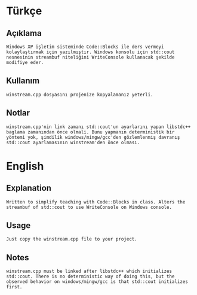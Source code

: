 ﻿ 
Türkçe
======

Açıklama
--------
	
	Windows XP işletim sisteminde Code::Blocks ile ders vermeyi kolaylaştırmak için yazılmıştır. Windows konsolu için std::cout nesnesinin streambuf niteliğini WriteConsole kullanacak şekilde modifiye eder.

Kullanım
--------
	
	winstream.cpp dosyasını projenize kopyalamanız yeterli. 

Notlar
------

	winstream.cpp'nin link zamanı std::cout'un ayarlarını yapan libstdc++ baglama zamanından önce olmali. Bunu yapmanın deterministik bir yöntemi yok, şimdilik windows/mingw/gcc'den gözlemlenmiş davranış std::cout ayarlamasının winstream'den önce olması. 


English
=======

Explanation
-----------

	Written to simplify teaching with Code::Blocks in class. Alters the streambuf of std::cout to use WriteConsole on Windows console. 

Usage
-----

	Just copy the winstream.cpp file to your project.

Notes
-----
	
	winstream.cpp must be linked after libstdc++ which initializes std::cout. There is no deterministic way of doing this, but the observed behavior on windows/mingw/gcc is that std::cout initializes first. 

